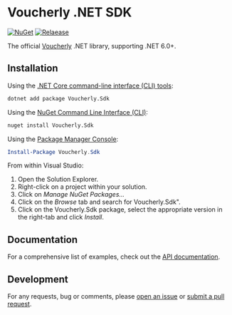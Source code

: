 # Voucherly .NET SDK

[![NuGet](https://img.shields.io/nuget/v/voucherly.sdk.svg)](https://www.nuget.org/packages/Voucherly.Sdk/)
[![Relaease](https://github.com/voucherly/voucherly-dotnet-sdk/actions/workflows/publish-nuget.yml/badge.svg?branch=main)](https://github.com/voucherly/voucherly-dotnet-sdk/actions?query=event%3Arelease)

The official [Voucherly][voucherly] .NET library, supporting .NET 6.0+.

## Installation

Using the [.NET Core command-line interface (CLI) tools][dotnet-core-cli-tools]:

```sh
dotnet add package Voucherly.Sdk
```

Using the [NuGet Command Line Interface (CLI)][nuget-cli]:

```sh
nuget install Voucherly.Sdk
```

Using the [Package Manager Console][package-manager-console]:

```powershell
Install-Package Voucherly.Sdk
```

From within Visual Studio:

1. Open the Solution Explorer.
2. Right-click on a project within your solution.
3. Click on *Manage NuGet Packages...*
4. Click on the *Browse* tab and search for Voucherly.Sdk".
5. Click on the Voucherly.Sdk package, select the appropriate version in the
   right-tab and click *Install*.

## Documentation

For a comprehensive list of examples, check out the [API documentation][api-docs].

## Development

For any requests, bug or comments, please [open an issue][issues] or [submit a pull request][pulls].

[api-docs]: https://docs.voucherly.it
[dotnet-core-cli-tools]: https://docs.microsoft.com/en-us/dotnet/core/tools/
[issues]: https://github.com/voucherly/voucherly-dotnet/issues/new
[nuget-cli]: https://docs.microsoft.com/en-us/nuget/tools/nuget-exe-cli-reference
[package-manager-console]: https://docs.microsoft.com/en-us/nuget/tools/package-manager-console
[pulls]: https://github.com/voucherly/voucherly-dotnet/pulls
[voucherly]: https://voucherly.it
